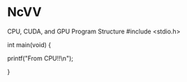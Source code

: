 # NcVV
CPU, CUDA, and GPU
Program Structure 
#include <stdio.h>


int main(void)
{

printf("From CPU!!\n");


}
